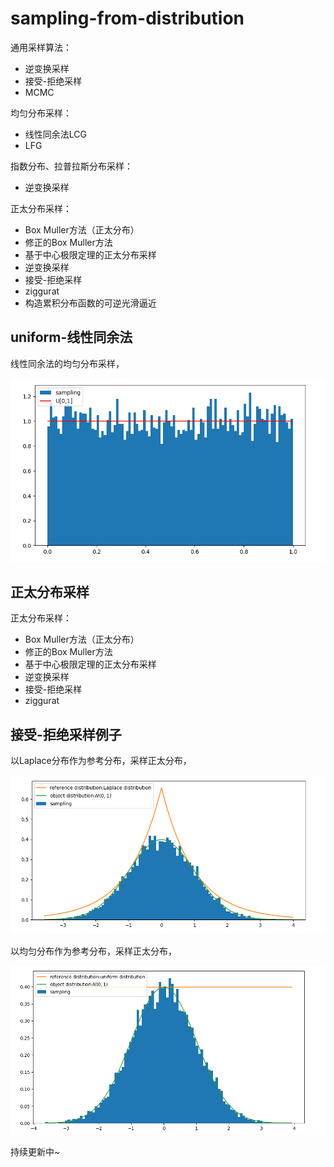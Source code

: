 # sampling-from-distribution

通用采样算法：

- 逆变换采样
- 接受-拒绝采样
- MCMC


均匀分布采样：

- 线性同余法LCG
- LFG


指数分布、拉普拉斯分布采样：

- 逆变换采样


正太分布采样：

- Box Muller方法（正太分布）
- 修正的Box Muller方法
- 基于中心极限定理的正太分布采样
- 逆变换采样
- 接受-拒绝采样
- ziggurat
- 构造累积分布函数的可逆光滑逼近




## uniform-线性同余法

线性同余法的均匀分布采样，

![](asset/uniform-lcg-method.png)



## 正太分布采样

正太分布采样：

- Box Muller方法（正太分布）
- 修正的Box Muller方法
- 基于中心极限定理的正太分布采样
- 逆变换采样
- 接受-拒绝采样
- ziggurat



## 接受-拒绝采样例子

以Laplace分布作为参考分布，采样正太分布，

![](asset/accept_reject_sampling_normal_laplace.png)



以均匀分布作为参考分布，采样正太分布，

![](asset/accept_reject_sampling_normal_uniform.png)



持续更新中~
